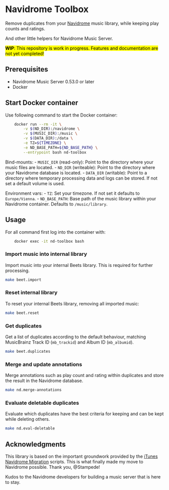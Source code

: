 # Navidrome Toolbox

Remove duplicates from your [Navidrome](https://www.navidrome.org/) music library, while keeping play counts 
and ratings. 

And other little helpers for Navidrome Music Server.

<mark>**WIP**: This repository is work in progress. Features and documentation are not yet completed!</mark>

## Prerequisites

- Navidrome Music Server 0.53.0 or later
- Docker

## Start Docker container

Use following command to start the Docker container:

```bash
	docker run --rm -it \
		-v $(ND_DIR):/navidrome \
		-v $(MUSIC_DIR):/music \
		-v $(DATA_DIR):/data \
		-e TZ=${TIMEZONE} \
        -e ND_BASE_PATH=${ND_BASE_PATH} \
		--entrypoint bash nd-toolbox
```

Bind-mounts:
    - `MUSIC_DIR` (read-only): Point to the directory where your music files are located.
    - `ND_DIR` (writeable): Point to the directory where your Navidrome database is located.
    - `DATA_DIR` (writable): Point to a directory where temporary processing data and logs can be stored.
      If not set a default volume is used.

Environment vars:
    - `TZ`: Set your timezone. If not set it defaults to `Europe/Vienna`.
    - `ND_BASE_PATH`: Base path of the music library within your Navidrome container. Defaults to `/music/library`.

## Usage

For all command first log into the container with:

```bash
	docker exec -it nd-toolbox bash
```

### Import music into internal library

Import music into your internal Beets library. This is required for further processing.

```bash
make beet.import
```

### Reset internal library

To reset your internal Beets library, removing all imported music:

```bash
make beet.reset
```

### Get duplicates

Get a list of duplicates according to the default behaviour, matching MusicBrainz Track ID (`mb_trackid`)
and Album ID (`mb_albumid`).

```bash
make beet.duplicates
```

### Merge and update annotations

Merge annotations such as play count and rating within duplicates and store the result in the Navidrome database.

```bash
make nd.merge-annotations
```

### Evaluate deletable duplicates

Evaluate which duplicates have the best criteria for keeping and can be kept while deleting others.

```bash
make nd.eval-deletable
```

## Acknowledgments

This library is based on the important groundwork provided by the
[iTunes Navidrome Migration](https://github.com/Stampede/itunes-navidrome-migration) scripts.
This is what finally made my move to Navidrome possible. Thank you, @Stampede!

Kudos to the Navidrome developers for building a music server that is here to stay.


